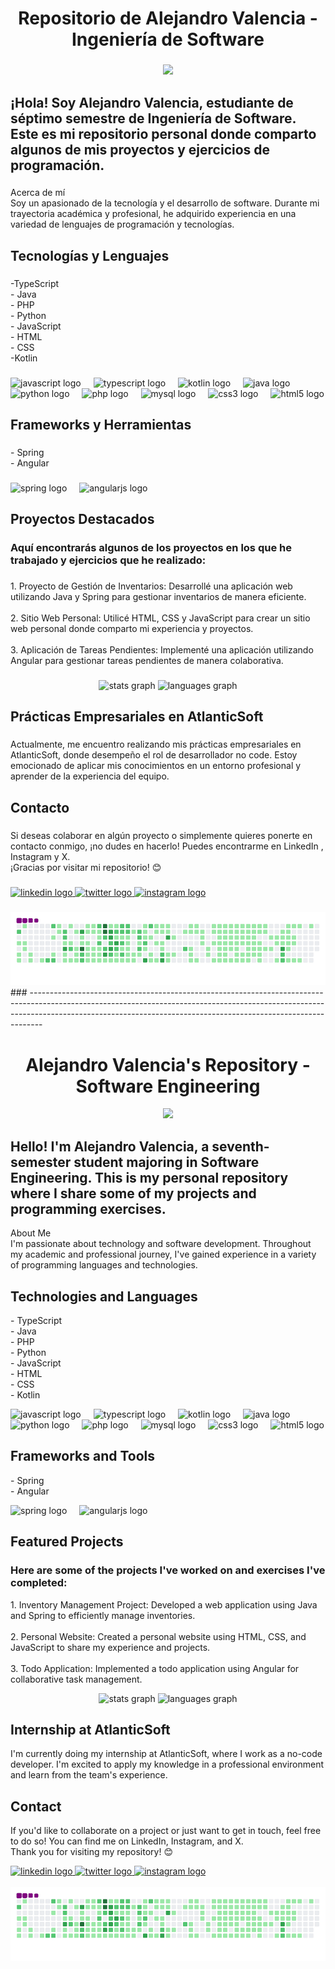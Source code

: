 <h1 align="center">Repositorio de Alejandro Valencia - Ingeniería de Software</h1>

###

<div align="center">
  <img height="200" src="https://i.pinimg.com/originals/e4/26/70/e426702edf874b181aced1e2fa5c6cde.gif"  />
</div>

###

<h2 align="left">¡Hola! Soy Alejandro Valencia, estudiante de séptimo semestre de Ingeniería de Software. Este es mi repositorio personal donde comparto algunos de mis proyectos y ejercicios de programación.</h2>

###

<p align="left">Acerca de mí<br>Soy un apasionado de la tecnología y el desarrollo de software. Durante mi trayectoria académica y profesional, he adquirido experiencia en una variedad de lenguajes de programación y tecnologías.</p>

###

<h2 align="left">Tecnologías y Lenguajes</h2>

###

<p align="left">-TypeScript<br>- Java<br>- PHP<br>- Python<br>- JavaScript<br>- HTML<br>- CSS<br>-Kotlin</p>

###

<div align="left">
  <img src="https://cdn.jsdelivr.net/gh/devicons/devicon/icons/javascript/javascript-original.svg" height="40" alt="javascript logo"  />
  <img width="12" />
  <img src="https://cdn.jsdelivr.net/gh/devicons/devicon/icons/typescript/typescript-original.svg" height="40" alt="typescript logo"  />
  <img width="12" />
  <img src="https://cdn.jsdelivr.net/gh/devicons/devicon/icons/kotlin/kotlin-original.svg" height="40" alt="kotlin logo"  />
  <img width="12" />
  <img src="https://cdn.jsdelivr.net/gh/devicons/devicon/icons/java/java-original.svg" height="40" alt="java logo"  />
  <img width="12" />
  <img src="https://cdn.jsdelivr.net/gh/devicons/devicon/icons/python/python-original.svg" height="40" alt="python logo"  />
  <img width="12" />
  <img src="https://cdn.jsdelivr.net/gh/devicons/devicon/icons/php/php-original.svg" height="40" alt="php logo"  />
  <img width="12" />
  <img src="https://cdn.jsdelivr.net/gh/devicons/devicon/icons/mysql/mysql-original.svg" height="40" alt="mysql logo"  />
  <img width="12" />
  <img src="https://cdn.jsdelivr.net/gh/devicons/devicon/icons/css3/css3-original.svg" height="40" alt="css3 logo"  />
  <img width="12" />
  <img src="https://cdn.jsdelivr.net/gh/devicons/devicon/icons/html5/html5-original.svg" height="40" alt="html5 logo"  />
</div>

###

<h2 align="left">Frameworks y Herramientas</h2>

###

<p align="left">- Spring<br>- Angular</p>

###

<div align="left">
  <img src="https://cdn.jsdelivr.net/gh/devicons/devicon/icons/spring/spring-original.svg" height="40" alt="spring logo"  />
  <img width="12" />
  <img src="https://cdn.jsdelivr.net/gh/devicons/devicon/icons/angularjs/angularjs-original.svg" height="40" alt="angularjs logo"  />
</div>

###

<h2 align="left">Proyectos Destacados</h2>

###

<h3 align="left">Aquí encontrarás algunos de los proyectos en los que he trabajado y ejercicios que he realizado:</h3>

###

<p align="left">1. Proyecto de Gestión de Inventarios: Desarrollé una aplicación web utilizando Java y Spring para gestionar inventarios de manera eficiente.<br><br>2. Sitio Web Personal: Utilicé HTML, CSS y JavaScript para crear un sitio web personal donde comparto mi experiencia y proyectos.<br><br>3. Aplicación de Tareas Pendientes: Implementé una aplicación utilizando Angular para gestionar tareas pendientes de manera colaborativa.</p>

###

<div align="center">
  <img src="https://github-readme-stats.vercel.app/api?username=alejo78912&hide_title=false&hide_rank=false&show_icons=true&include_all_commits=true&count_private=true&disable_animations=false&theme=dracula&locale=en&hide_border=false&order=1" height="150" alt="stats graph"  />
  <img src="https://github-readme-stats.vercel.app/api/top-langs?username=alejo78912&locale=en&hide_title=false&layout=compact&card_width=320&langs_count=5&theme=dracula&hide_border=false&order=2" height="150" alt="languages graph"  />
</div>

###

<h2 align="left">Prácticas Empresariales en AtlanticSoft</h2>

###

<p align="left">Actualmente, me encuentro realizando mis prácticas empresariales en AtlanticSoft, donde desempeño el rol de desarrollador no code. Estoy emocionado de aplicar mis conocimientos en un entorno profesional y aprender de la experiencia del equipo.</p>

###

<h2 align="left">Contacto</h2>

###

<p align="left">Si deseas colaborar en algún proyecto o simplemente quieres ponerte en contacto conmigo, ¡no dudes en hacerlo! Puedes encontrarme en LinkedIn , Instagram y X.<br>¡Gracias por visitar mi repositorio! 😊</p>

###

<div align="left">
  <a href="https://www.linkedin.com/in/alejandro-valencia-13b047269/" target="_blank">
    <img src="https://raw.githubusercontent.com/maurodesouza/profile-readme-generator/master/src/assets/icons/social/linkedin/default.svg" width="52" height="40" alt="linkedin logo"  />
  </a>
  <a href="https://twitter.com/Alejo78912" target="_blank">
    <img src="https://raw.githubusercontent.com/maurodesouza/profile-readme-generator/master/src/assets/icons/social/twitter/default.svg" width="52" height="40" alt="twitter logo"  />
  </a>
  <a href="https://www.instagram.com/alejo78912/" target="_blank">
    <img src="https://raw.githubusercontent.com/maurodesouza/profile-readme-generator/master/src/assets/icons/social/instagram/default.svg" width="52" height="40" alt="instagram logo"  />
  </a>
</div>

###
 <a target="_blank">
<img src="https://raw.githubusercontent.com/CruzNadin/cruznadin/main/github-contribution-grid-snake.gif" alt="Snake animation" />
 </a>
###
---------------------------------------------------------------------------------------------------------------------------------------------------------------------------------------------------------------------------------------------
<h1 align="center">Alejandro Valencia's Repository - Software Engineering</h1>

<div align="center">
  <img height="200" src="https://cdn.dribbble.com/users/118459/screenshots/955185/typing.gif" />
</div>

<h2 align="left">Hello! I'm Alejandro Valencia, a seventh-semester student majoring in Software Engineering. This is my personal repository where I share some of my projects and programming exercises.</h2>

<p align="left">About Me<br>I'm passionate about technology and software development. Throughout my academic and professional journey, I've gained experience in a variety of programming languages and technologies.</p>

<h2 align="left">Technologies and Languages</h2>

<p align="left">- TypeScript<br>- Java<br>- PHP<br>- Python<br>- JavaScript<br>- HTML<br>- CSS<br>- Kotlin</p>

<div align="left">
  <img src="https://cdn.jsdelivr.net/gh/devicons/devicon/icons/javascript/javascript-original.svg" height="40" alt="javascript logo"  />
  <img width="12" />
  <img src="https://cdn.jsdelivr.net/gh/devicons/devicon/icons/typescript/typescript-original.svg" height="40" alt="typescript logo"  />
  <img width="12" />
  <img src="https://cdn.jsdelivr.net/gh/devicons/devicon/icons/kotlin/kotlin-original.svg" height="40" alt="kotlin logo"  />
  <img width="12" />
  <img src="https://cdn.jsdelivr.net/gh/devicons/devicon/icons/java/java-original.svg" height="40" alt="java logo"  />
  <img width="12" />
  <img src="https://cdn.jsdelivr.net/gh/devicons/devicon/icons/python/python-original.svg" height="40" alt="python logo"  />
  <img width="12" />
  <img src="https://cdn.jsdelivr.net/gh/devicons/devicon/icons/php/php-original.svg" height="40" alt="php logo"  />
  <img width="12" />
  <img src="https://cdn.jsdelivr.net/gh/devicons/devicon/icons/mysql/mysql-original.svg" height="40" alt="mysql logo"  />
  <img width="12" />
  <img src="https://cdn.jsdelivr.net/gh/devicons/devicon/icons/css3/css3-original.svg" height="40" alt="css3 logo"  />
  <img width="12" />
  <img src="https://cdn.jsdelivr.net/gh/devicons/devicon/icons/html5/html5-original.svg" height="40" alt="html5 logo"  />
</div>

<h2 align="left">Frameworks and Tools</h2>

<p align="left">- Spring<br>- Angular</p>

<div align="left">
  <img src="https://cdn.jsdelivr.net/gh/devicons/devicon/icons/spring/spring-original.svg" height="40" alt="spring logo"  />
  <img width="12" />
  <img src="https://cdn.jsdelivr.net/gh/devicons/devicon/icons/angularjs/angularjs-original.svg" height="40" alt="angularjs logo"  />
</div>

<h2 align="left">Featured Projects</h2>

<h3 align="left">Here are some of the projects I've worked on and exercises I've completed:</h3>

<p align="left">1. Inventory Management Project: Developed a web application using Java and Spring to efficiently manage inventories.<br><br>2. Personal Website: Created a personal website using HTML, CSS, and JavaScript to share my experience and projects.<br><br>3. Todo Application: Implemented a todo application using Angular for collaborative task management.</p>

<div align="center">
  <img src="https://github-readme-stats.vercel.app/api?username=alejo78912&hide_title=false&hide_rank=false&show_icons=true&include_all_commits=true&count_private=true&disable_animations=false&theme=dracula&locale=en&hide_border=false&order=1" height="150" alt="stats graph"  />
  <img src="https://github-readme-stats.vercel.app/api/top-langs?username=alejo78912&locale=en&hide_title=false&layout=compact&card_width=320&langs_count=5&theme=dracula&hide_border=false&order=2" height="150" alt="languages graph"  />
</div>

<h2 align="left">Internship at AtlanticSoft</h2>

<p align="left">I'm currently doing my internship at AtlanticSoft, where I work as a no-code developer. I'm excited to apply my knowledge in a professional environment and learn from the team's experience.</p>

<h2 align="left">Contact</h2>

<p align="left">If you'd like to collaborate on a project or just want to get in touch, feel free to do so! You can find me on LinkedIn, Instagram, and X.<br>Thank you for visiting my repository! 😊</p>

<div align="left">
  <a href="https://www.linkedin.com/in/alejandro-valencia-13b047269/" target="_blank">
    <img src="https://raw.githubusercontent.com/maurodesouza/profile-readme-generator/master/src/assets/icons/social/linkedin/default.svg" width="52" height="40" alt="linkedin logo"  />
  </a>
  <a href="https://twitter.com/Alejo78912" target="_blank">
    <img src="https://raw.githubusercontent.com/maurodesouza/profile-readme-generator/master/src/assets/icons/social/twitter/default.svg" width="52" height="40" alt="twitter logo"  />
  </a>
  <a href="https://www.instagram.com/alejo78912/" target="_blank">
    <img src="https://raw.githubusercontent.com/maurodesouza/profile-readme-generator/master/src/assets/icons/social/instagram/default.svg" width="52" height="40" alt="instagram logo"  />
  </a>
</div>
<br>
<img src="https://raw.githubusercontent.com/CruzNadin/cruznadin/main/github-contribution-grid-snake.gif" alt="Snake animation" />
